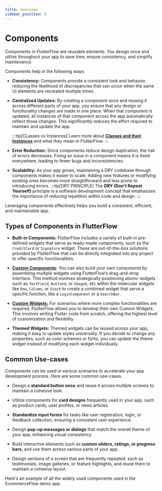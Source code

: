 ```yaml
---
title: Overview
sidebar_position: 0
---
```


# Components

Components in FlutterFlow are reusable elements. You design once and utilize throughout your app
to save time, ensure consistency, and simplify maintenance.

Components help in the following ways:

- **Consistency:** Components provide a consistent look and behavior, reducing the likelihood of
  discrepancies that can occur when the same UI elements are recreated multiple times.

- **Centralized Updates:** By creating a component once and reusing it across
  different parts of your app, you ensure that any design or functionality changes are made in
  one place. When that component is updated, all instances of that component across the
  app automatically reflect those changes. This significantly reduces the effort required to
  maintain and update the app.

  :::tip[CLasses vs Instances]
  Learn more about **[Classes and their Instances](../overview.md)** and what they mean in
  FlutterFlow.
  :::

- **Error Reduction:** Since components reduce design duplication, the risk of errors
  decreases. Fixing an issue in a component means it is fixed everywhere, leading to fewer bugs and
  inconsistencies.

- **Scalability:** As your app grows, maintaining a DRY codebase through components makes it easier
  to scale. Adding new features or modifying existing ones becomes more straightforward and less
  prone to introducing errors.
  :::tip[DRY PRINCIPLE]
  The **DRY (Don't Repeat Yourself)** principle is a software development concept that emphasizes
  the
  importance of reducing repetition within code and design.
  :::

Leveraging components effectively helps you build a consistent, efficient, and maintainable app.

## Types of Components in FlutterFlow

- **Built-in Components:** FlutterFlow 
  includes a variety of built-in pre-defined widgets that
  serve as ready-made components, such as the `CreditCard` or `Signature` widget. These are
  out-of-the-box solutions provided by FlutterFlow that can be directly integrated into any project
  to offer specific functionalities.

- **[Custom Components](custom-components/getting-started.md):** You can also build your own 
  components by assembling 
  multiple
  widgets using FlutterFlow’s drag-and-drop interface. This method involves strategically
  positioning atomic widgets such as `TextField`, `Button`s, or `Image`s, etc within the molecular
  widgets like `Row`, `Column`, or `Stack` to create a combined widget that serve a specific
  function, like a `LoginComponent` or a `SearchBar`.

- **[Custom Widgets:](../../../ff-concepts/adding-customization/custom-widgets.md)** For scenarios where more complex functionalities are required, FlutterFlow
  allows you to develop their own Custom Widgets. This involves writing Flutter code from
  scratch, offering the highest level of customization and flexibility.

- **Themed Widgets:** Themed widgets can be reused across your app, making it easy to update styles
  universally. If you decide to change any properties, such as color schemes or fonts, you can
  update the theme widget instead of modifying each widget individually.

## Common Use-cases

Components can be used in various scenarios to accelerate your app development process. Here are
some common use-cases.

- Design a **standard button once** and reuse it across multiple screens to maintain a cohesive
   look.

- Utilize components for **card designs** frequently used in your app, such as product cards, user
   profiles, or news articles.

- **Standardize input forms** for tasks like user registration, login, or feedback collection,
   ensuring
   a consistent user experience.

- Design **pop-up messages or dialogs** that match the overall theme of your app, enhancing visual
   consistency.

- Build interactive elements such as **custom sliders, ratings, or progress bars**, and use them
   across various parts of your app.

- Design sections of a screen that are frequently repeated, such as testimonials, image galleries,
   or feature highlights, and reuse them to maintain a cohesive layout.

Here's an example of all the widely used components used in the EcommerceFlow demo app.


<!---TODO Image will be added once all components are built in project --->


